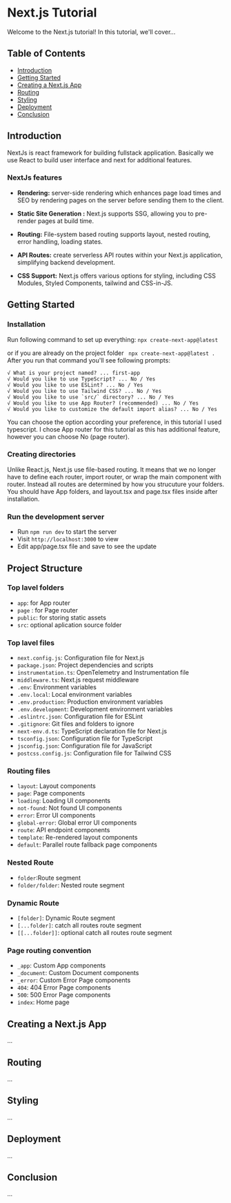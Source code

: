 # Next.js Tutorial

Welcome to the Next.js tutorial! In this tutorial, we'll cover...

## Table of Contents
- [Introduction](#introduction)
- [Getting Started](#getting-started)
- [Creating a Next.js App](#creating-a-nextjs-app)
- [Routing](#routing)
- [Styling](#styling)
- [Deployment](#deployment)
- [Conclusion](#conclusion)

## Introduction
NextJs is react framework for building fullstack application. Basically we use React to build user interface and next for additional features. 

### NextJs features 
- **Rendering:** server-side rendering which enhances page load times and SEO by rendering pages on the server before sending them to the client.

- **Static Site Generation :** Next.js supports SSG, allowing you to pre-render pages at build time.
  
- **Routing:** File-system based routing supports layout, nested routing, error handling, loading states. 

- **API Routes:** create serverless API routes within your Next.js application, simplifying backend development.

- **CSS Support:** Next.js offers various options for styling, including CSS Modules, Styled Components, tailwind and CSS-in-JS.


## Getting Started
### Installation 
Run following command to set up everything: 
` npx create-next-app@latest ` 

or if you are already on the project folder 
` npx create-next-app@latest .` 
After you run that command you'll see following prompts: 
```
√ What is your project named? ... first-app
√ Would you like to use TypeScript? ... No / Yes
√ Would you like to use ESLint? ... No / Yes
√ Would you like to use Tailwind CSS? ... No / Yes
√ Would you like to use `src/` directory? ... No / Yes
√ Would you like to use App Router? (recommended) ... No / Yes
√ Would you like to customize the default import alias? ... No / Yes

```
You can choose the option according your preference, in this tutorial I used typescript. I chose App router for this tutorial as this has additional feature, 
however you can choose No (page router). 

### Creating directories
Unlike React.js, Next.js use file-based routing. It means that we no longer have to define each router, import router, or wrap the main component with router. Instead all routes are determined by how you strucuture your folders.
You should have App folders, and layout.tsx and page.tsx files inside after installation. 

### Run the development server
- Run `npm run dev` to start the server
- Visit `http://localhost:3000` to view
- Edit app/page.tsx file and save to see the update

## Project Structure
### Top lavel folders
- `app`: for App router 
- `page` : for Page router
- `public`: for storing static assets 
- `src`: optional aplication source folder

### Top lavel files 
- `next.config.js`: Configuration file for Next.js
- `package.json`: Project dependencies and scripts
- `instrumentation.ts`: OpenTelemetry and Instrumentation file
- `middleware.ts`: Next.js request middleware
- `.env`: Environment variables
- `.env.local`: Local environment variables
- `.env.production`: Production environment variables
- `.env.development`: Development environment variables
- `.eslintrc.json`: Configuration file for ESLint
- `.gitignore`: Git files and folders to ignore
- `next-env.d.ts`: TypeScript declaration file for Next.js
- `tsconfig.json`: Configuration file for TypeScript
- `jsconfig.json`: Configuration file for JavaScript
- `postcss.config.js`: Configuration file for Tailwind CSS

### Routing files 
- `layout`: Layout components 
- `page`: Page components 
- `loading`: Loading UI components 
- `not-found`: Not found UI components 
- `error`: Error UI components 
- `global-error`: Global error UI components 
- `route`: API endpoint components 
- `template`: Re-rendered layout components 
- `default`: Parallel route fallback page components 

### Nested Route
- `folder`:Route segment
- `folder/folder`: Nested route segment

### Dynamic Route
- `[folder]`: Dynamic Route segment
- `[...folder]`: catch all routes route segment
- `[[...folder]]`: optional catch all routes route segment

### Page routing convention
- `_app`: Custom App components 
- `_document`: Custom Document components 
- `_error`: Custom Error Page components 
- `404`: 404 Error Page components 
- `500`: 500 Error Page components
- `index`: Home page 

## Creating a Next.js App
...

## Routing
...

## Styling
...

## Deployment
...

## Conclusion
...
